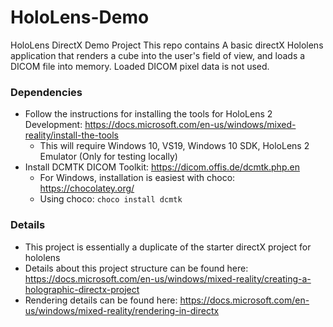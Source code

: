 # HoloLens-Demo
HoloLens DirectX Demo Project
This repo contains A basic directX Hololens application that renders a cube into the user's field of view, and loads a DICOM file into memory. Loaded DICOM pixel data is not used.


### Dependencies
- Follow the instructions for installing the tools for HoloLens 2 Development: https://docs.microsoft.com/en-us/windows/mixed-reality/install-the-tools
	- This will require Windows 10, VS19, Windows 10 SDK, HoloLens 2 Emulator (Only for testing locally)
- Install DCMTK DICOM Toolkit: https://dicom.offis.de/dcmtk.php.en
	- For Windows, installation is easiest with choco: https://chocolatey.org/
	- Using choco: `choco install dcmtk`


### Details
- This project is essentially a duplicate of the starter directX project for hololens
- Details about this project structure can be found here: https://docs.microsoft.com/en-us/windows/mixed-reality/creating-a-holographic-directx-project
- Rendering details can be found here: https://docs.microsoft.com/en-us/windows/mixed-reality/rendering-in-directx